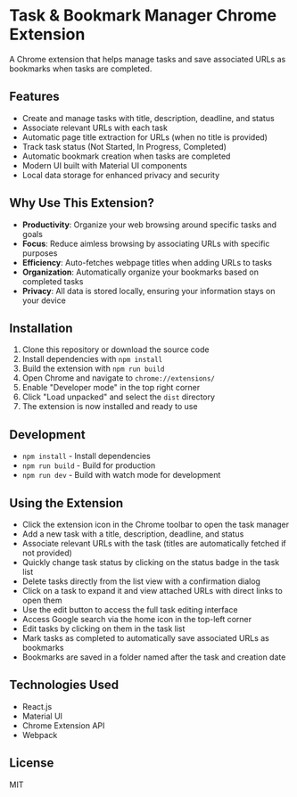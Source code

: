 # Task & Bookmark Manager Chrome Extension

A Chrome extension that helps manage tasks and save associated URLs as bookmarks when tasks are completed.

## Features

- Create and manage tasks with title, description, deadline, and status
- Associate relevant URLs with each task
- Automatic page title extraction for URLs (when no title is provided)
- Track task status (Not Started, In Progress, Completed)
- Automatic bookmark creation when tasks are completed
- Modern UI built with Material UI components
- Local data storage for enhanced privacy and security

## Why Use This Extension?

- **Productivity**: Organize your web browsing around specific tasks and goals
- **Focus**: Reduce aimless browsing by associating URLs with specific purposes
- **Efficiency**: Auto-fetches webpage titles when adding URLs to tasks
- **Organization**: Automatically organize your bookmarks based on completed tasks
- **Privacy**: All data is stored locally, ensuring your information stays on your device

## Installation

1. Clone this repository or download the source code
2. Install dependencies with `npm install`
3. Build the extension with `npm run build`
4. Open Chrome and navigate to `chrome://extensions/`
5. Enable "Developer mode" in the top right corner
6. Click "Load unpacked" and select the `dist` directory
7. The extension is now installed and ready to use

## Development

- `npm install` - Install dependencies
- `npm run build` - Build for production
- `npm run dev` - Build with watch mode for development

## Using the Extension

- Click the extension icon in the Chrome toolbar to open the task manager
- Add a new task with a title, description, deadline, and status
- Associate relevant URLs with the task (titles are automatically fetched if not provided)
- Quickly change task status by clicking on the status badge in the task list
- Delete tasks directly from the list view with a confirmation dialog
- Click on a task to expand it and view attached URLs with direct links to open them
- Use the edit button to access the full task editing interface
- Access Google search via the home icon in the top-left corner
- Edit tasks by clicking on them in the task list
- Mark tasks as completed to automatically save associated URLs as bookmarks
- Bookmarks are saved in a folder named after the task and creation date

## Technologies Used

- React.js
- Material UI
- Chrome Extension API
- Webpack

## License

MIT
